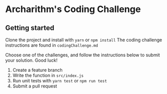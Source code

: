 # Archarithm's Coding Challenge

## Getting started
Clone the project and install with `yarn` or `npm install`
The coding challenge instructions are found in `codingChallenge.md`

Choose one of the challenges, and follow the instructions below to submit
your solution. Good luck!

1. Create a feature branch
2. Write the function in `src/index.js`
3. Run unit tests with `yarn test` or `npm run test`
4. Submit a pull request
